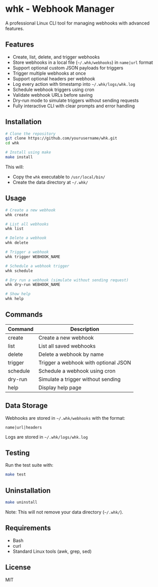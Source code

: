 # whk - Webhook Manager

A professional Linux CLI tool for managing webhooks with advanced features.

## Features

- Create, list, delete, and trigger webhooks
- Store webhooks in a local file (`~/.whk/webhooks`) in `name|url` format
- Support optional custom JSON payloads for triggers
- Trigger multiple webhooks at once
- Support optional headers per webhook
- Log every action with timestamp into `~/.whk/logs/whk.log`
- Schedule webhook triggers using cron
- Validate webhook URLs before saving
- Dry-run mode to simulate triggers without sending requests
- Fully interactive CLI with clear prompts and error handling

## Installation

```bash
# Clone the repository
git clone https://github.com/yourusername/whk.git
cd whk

# Install using make
make install
```

This will:
- Copy the `whk` executable to `/usr/local/bin/`
- Create the data directory at `~/.whk/`

## Usage

```bash
# Create a new webhook
whk create

# List all webhooks
whk list

# Delete a webhook
whk delete

# Trigger a webhook
whk trigger WEBHOOK_NAME

# Schedule a webhook trigger
whk schedule

# Dry run a webhook (simulate without sending request)
whk dry-run WEBHOOK_NAME

# Show help
whk help
```

## Commands

| Command   | Description                           |
|-----------|---------------------------------------|
| create    | Create a new webhook                  |
| list      | List all saved webhooks               |
| delete    | Delete a webhook by name              |
| trigger   | Trigger a webhook with optional JSON  |
| schedule  | Schedule a webhook using cron         |
| dry-run   | Simulate a trigger without sending    |
| help      | Display help page                     |

## Data Storage

Webhooks are stored in `~/.whk/webhooks` with the format:
```
name|url|headers
```

Logs are stored in `~/.whk/logs/whk.log`

## Testing

Run the test suite with:
```bash
make test
```

## Uninstallation

```bash
make uninstall
```

Note: This will not remove your data directory (`~/.whk/`).

## Requirements

- Bash
- curl
- Standard Linux tools (awk, grep, sed)

## License

MIT